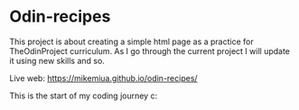 # Odin-recipes
This project is about creating a simple html page as a practice for TheOdinProject curriculum. As I go through the current project I will update it using new skills and so.

Live web: https://mikemiua.github.io/odin-recipes/

This is the start of my coding journey c:
